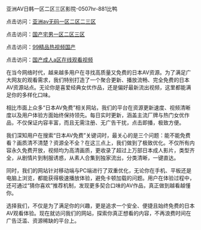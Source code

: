 亚洲AV日韩一区二区三区影院-0507hr-881比鸭


点击访问：<a href="https://rtj-3zo.pages.dev/">亚洲av无码一区二区二三区</a>

点击访问：<a href="https://gfd-5xg.pages.dev/">国产宅男一区二区三区</a>

点击访问：<a href="https://bsdf-5f5.pages.dev/">99精品热视频国产</a>

点击访问：<a href="https://fdhf-454.pages.dev/">国产成人a区在线观看视频</a>


在当今网络时代，越来越多用户在寻找高质量又免费的日本AV资源。为了满足广大网友的观看需求，我们特别打造了一个聚合更新、播放流畅、完全免费的日本AV资源站点。无论你是喜爱经典女优作品，还是偏好最新流出视频，这里都能满足你的多样化口味。

相比市面上众多“日本AV免费”相关网站，我们的平台在资源更新速度、视频清晰度以及用户体验方面始终保持领先。每日实时更新，涵盖主流厂牌与热门女优作品，不仅保证内容丰富，而且无需注册、无广告干扰，点击即播，极致方便。

我们深知用户在搜索“日本AV免费”关键词时，最关心的是三个问题：能不能免费看？画质清不清楚？资源全不全？在这三点上，我们做到了极致优化。不仅所有内容永久免费开放，视频均为高清画质，更收录了超过上万部日本成人影片，类型齐全，从剧情片到制服诱惑，从素人合集到独家流出，分类清晰，一键直达。

同时，我们的网站针对移动端与PC端进行了双重优化，无论你在手机、平板还是电脑上浏览，都能获得极速播放体验，避免卡顿加载的问题。用户在体验过程中，还可通过“猜你喜欢”推荐机制，发现更多契合口味的AV作品，真正做到越看越懂你。

选择我们，不仅是为了满足你的兴趣，更是追求一个安全、便捷且始终免费的日本AV观看体验。现在就访问我们的网站，探索你真正想看的内容，不再浪费时间在广告泛滥、资源稀缺的平台上。

<span style="display:none;">[Canonical link ( https://github.com/vm20250704/534654 ）</span>
